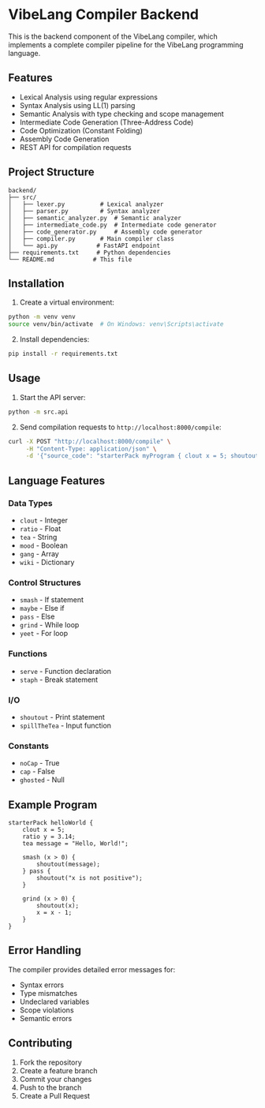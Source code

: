 # VibeLang Compiler Backend

This is the backend component of the VibeLang compiler, which implements a complete compiler pipeline for the VibeLang programming language.

## Features

- Lexical Analysis using regular expressions
- Syntax Analysis using LL(1) parsing
- Semantic Analysis with type checking and scope management
- Intermediate Code Generation (Three-Address Code)
- Code Optimization (Constant Folding)
- Assembly Code Generation
- REST API for compilation requests

## Project Structure

```
backend/
├── src/
│   ├── lexer.py          # Lexical analyzer
│   ├── parser.py         # Syntax analyzer
│   ├── semantic_analyzer.py  # Semantic analyzer
│   ├── intermediate_code.py  # Intermediate code generator
│   ├── code_generator.py     # Assembly code generator
│   ├── compiler.py       # Main compiler class
│   └── api.py           # FastAPI endpoint
├── requirements.txt     # Python dependencies
└── README.md           # This file
```

## Installation

1. Create a virtual environment:
```bash
python -m venv venv
source venv/bin/activate  # On Windows: venv\Scripts\activate
```

2. Install dependencies:
```bash
pip install -r requirements.txt
```

## Usage

1. Start the API server:
```bash
python -m src.api
```

2. Send compilation requests to `http://localhost:8000/compile`:
```bash
curl -X POST "http://localhost:8000/compile" \
     -H "Content-Type: application/json" \
     -d '{"source_code": "starterPack myProgram { clout x = 5; shoutout(x); }"}'
```

## Language Features

### Data Types
- `clout` - Integer
- `ratio` - Float
- `tea` - String
- `mood` - Boolean
- `gang` - Array
- `wiki` - Dictionary

### Control Structures
- `smash` - If statement
- `maybe` - Else if
- `pass` - Else
- `grind` - While loop
- `yeet` - For loop

### Functions
- `serve` - Function declaration
- `staph` - Break statement

### I/O
- `shoutout` - Print statement
- `spillTheTea` - Input function

### Constants
- `noCap` - True
- `cap` - False
- `ghosted` - Null

## Example Program

```vibescript
starterPack helloWorld {
    clout x = 5;
    ratio y = 3.14;
    tea message = "Hello, World!";
    
    smash (x > 0) {
        shoutout(message);
    } pass {
        shoutout("x is not positive");
    }
    
    grind (x > 0) {
        shoutout(x);
        x = x - 1;
    }
}
```

## Error Handling

The compiler provides detailed error messages for:
- Syntax errors
- Type mismatches
- Undeclared variables
- Scope violations
- Semantic errors

## Contributing

1. Fork the repository
2. Create a feature branch
3. Commit your changes
4. Push to the branch
5. Create a Pull Request 